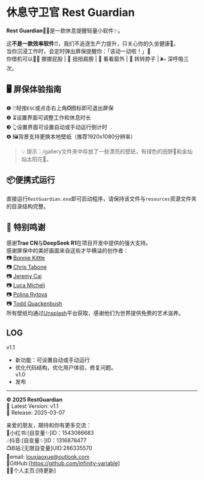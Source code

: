 # 休息守卫官 Rest Guardian

**Rest Guardian**💂‍♂️是一款休息提醒轻量小软件✨。

这**不是一款效率软件**⏰，我们不追逐生产力提升，只关心你的久坐健康💺。   
当你沉浸工作时，会定时弹出屏保提醒你：「该动一动啦！」🚩   
你借机可以🧘‍♀️ 挪挪屁股 | 🤸 扭扭肩膀 | 🌅 看看窗外 | 💆 转转脖子 | 🌬️ 深呼吸三次。

## 🖥️ 屏保体验指南
❶ 🖱️轻按`ESC`或点击右上角❎图标即可退出屏保  
❷ ⏳设置界面可调整工作和休息时长   
❸ 👆设置界面可设置自动或手动运行倒计时   
❹ 🖼️背景支持更换本地壁纸（推荐1920x1080分辨率）     
> 💡 提示：/gallery文件夹中存放了一些漂亮的壁纸，有绿色的田野🌾和金灿灿太阳花🌻。   

## 📦便携式运行  
直接运行`RestGuardian.exe`即可启动程序，请保持该文件与`resources`资源文件夹的目录结构完整。  

## 🌈 特别鸣谢  
感谢​**Trae CN**与​**DeepSeek R1**在项目开发中提供的强大支持。     
感谢屏保中的美好画面来自这些才华横溢的创作者：   
📷 [Bonnie Kittle](https://unsplash.com/@bonniekdesign)   
📷 [Chris Tabone](https://unsplash.com/@ctab21)   
📷 [Jeremy Cai](https://unsplash.com/@j)   
📷 [Luca Micheli](https://unsplash.com/@lucamicheli)   
📷 [Polina Rytova](https://unsplash.com/@polina_art)   
📷 [Todd Quackenbush](https://unsplash.com/@toddquackenbush)  
所有壁纸均通过[Unsplash](https://unsplash.com)平台获取，感谢他们为世界提供免费的艺术滋养。    

## LOG

v1.1   
- 新功能：可设置自动或手动运行  
- 优化代码结构，优化用户体验，修复问题。  
v1.0 
- 发布  

---

**© 2025 RestGuardian**    
🚀 Latest Version: v1.1   
📅 Release: 2025-03-07  

亲爱的朋友，期待和你有更多交流：  
    🍠小红书:[自变量✨]ID：1543086683  
    🎶抖音:[自变量✨]ID：1316878477   
    📺B站:[无限自变量]UID:286335570     
    📧email: louxiaoxue@outlook.com    
    👾GitHub:[https://github.com/infinity-variable]    
    👩‍💻个人主页:[待更新]   
